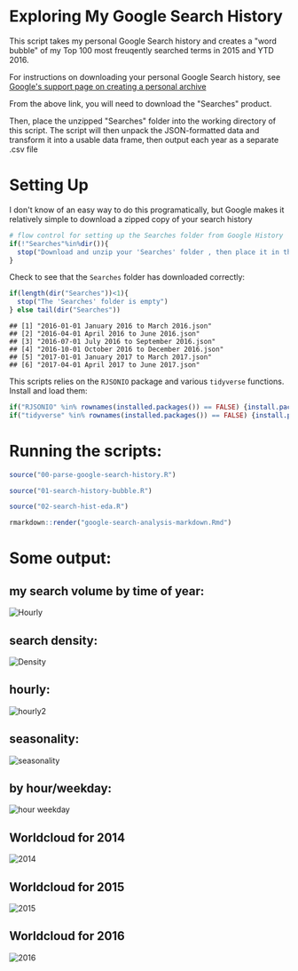 Exploring My Google Search History
================

This script takes my personal Google Search history and creates a "word bubble" of my Top 100 most freuqently searched terms in 2015 and YTD 2016.

For instructions on downloading your personal Google Search history, see [Google's support page on creating a personal archive](https://support.google.com/accounts/answer/3024190?hl=en)

From the above link, you will need to download the "Searches" product.

Then, place the unzipped "Searches" folder into the working directory of this script. The script will then unpack the JSON-formatted data and transform it into a usable data frame, then output each year as a separate .csv file

Setting Up
=============

I don't know of an easy way to do this programatically, but Google makes it relatively simple to download a zipped copy of your search history

``` r
# flow control for setting up the Searches folder from Google History
if(!"Searches"%in%dir()){
  stop("Download and unzip your 'Searches' folder , then place it in this working directory. See https://support.google.com/accounts/answer/3024190?hl=en")
}
```

Check to see that the `Searches` folder has downloaded correctly:

``` r
if(length(dir("Searches"))<1){
  stop("The 'Searches' folder is empty")
} else tail(dir("Searches"))
```

    ## [1] "2016-01-01 January 2016 to March 2016.json"   
    ## [2] "2016-04-01 April 2016 to June 2016.json"      
    ## [3] "2016-07-01 July 2016 to September 2016.json"  
    ## [4] "2016-10-01 October 2016 to December 2016.json"
    ## [5] "2017-01-01 January 2017 to March 2017.json"   
    ## [6] "2017-04-01 April 2017 to June 2017.json"

This scripts relies on the `RJSONIO` package and various `tidyverse` functions. Install and load them:

``` r
if("RJSONIO" %in% rownames(installed.packages()) == FALSE) {install.packages("RJSONIO")};library(RJSONIO)
if("tidyverse" %in% rownames(installed.packages()) == FALSE) {install.packages("tidyverse")};library(tidyverse)
```

Running the scripts:
====================

``` r
source("00-parse-google-search-history.R")

source("01-search-history-bubble.R")

source("02-search-hist-eda.R")

rmarkdown::render("google-search-analysis-markdown.Rmd")
```

Some output:
====================

## my search volume by time of year:
![Hourly](/img/GoogleSearchBoxPlot-EDA.jpeg)

## search density:
![Density](/img/GoogleSearchDensity-EDA.jpeg)

## hourly:
![hourly2](/img/GoogleSearchHourly-EDA.jpeg)

## seasonality: 
![seasonality](/img/GoogleSearchSeasonal-EDA.jpeg)

## by hour/weekday:
![hour weekday](/img/GoogleSearchWeekday-EDA.jpeg)

## Worldcloud for 2014
![2014](/img/my-google-searches-2014-wordcloud.jpeg)

## Worldcloud for 2015
![2015](/img/my-google-searches-2015-wordcloud.jpeg)

## Worldcloud for 2016
![2016](/img/my-google-searches-2016-wordcloud.jpeg)


